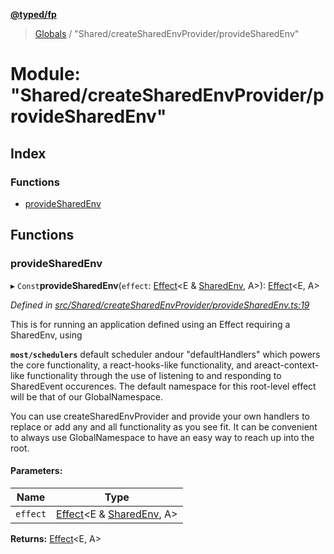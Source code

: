 **[@typed/fp](../README.md)**

> [Globals](../globals.md) / "Shared/createSharedEnvProvider/provideSharedEnv"

# Module: "Shared/createSharedEnvProvider/provideSharedEnv"

## Index

### Functions

* [provideSharedEnv](_shared_createsharedenvprovider_providesharedenv_.md#providesharedenv)

## Functions

### provideSharedEnv

▸ `Const`**provideSharedEnv**(`effect`: [Effect](_effect_effect_.effect.md)\<E & [SharedEnv](../interfaces/_shared_core_services_sharedenv_.sharedenv.md), A>): [Effect](_effect_effect_.effect.md)\<E, A>

*Defined in [src/Shared/createSharedEnvProvider/provideSharedEnv.ts:19](https://github.com/TylorS/typed-fp/blob/ac98ca1/src/Shared/createSharedEnvProvider/provideSharedEnv.ts#L19)*

This is for running an application defined using an Effect requiring a SharedEnv, using

**`most/schedulers`** default scheduler andour "defaultHandlers" which powers the core functionality,
a react-hooks-like functionality, and areact-context-like functionality through the use of listening
to and responding to SharedEvent occurences. The default namespace for this root-level effect will be
that of our GlobalNamespace.

You can use createSharedEnvProvider and provide your own handlers to replace or add any and all functionality
as you see fit. It can be convenient to always use GlobalNamespace to have an easy way to reach up into the root.

#### Parameters:

Name | Type |
------ | ------ |
`effect` | [Effect](_effect_effect_.effect.md)\<E & [SharedEnv](../interfaces/_shared_core_services_sharedenv_.sharedenv.md), A> |

**Returns:** [Effect](_effect_effect_.effect.md)\<E, A>
